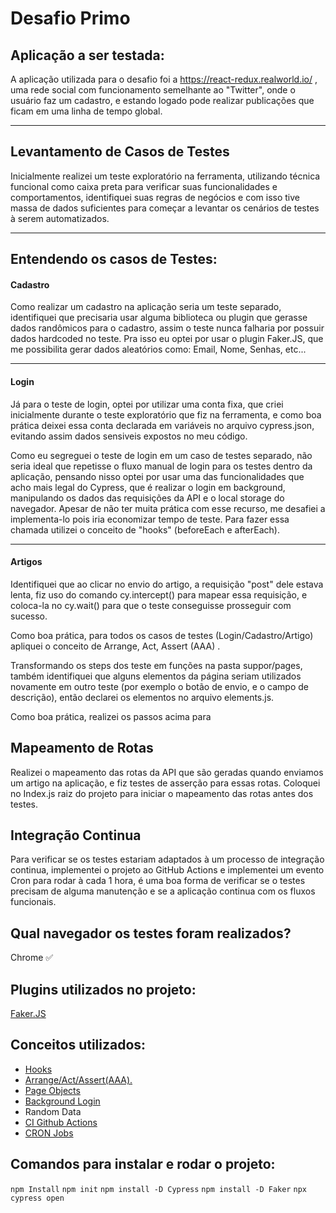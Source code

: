 # Desafio Primo
## Aplicação a ser testada:
A aplicação utilizada para o desafio foi a https://react-redux.realworld.io/ , uma rede social com funcionamento semelhante ao "Twitter", onde o usuário faz um cadastro, e estando logado pode realizar publicações que ficam em uma linha de tempo global.

---
## Levantamento de Casos de Testes

Inicialmente realizei um teste exploratório na ferramenta,  utilizando técnica funcional como caixa preta para verificar suas funcionalidades e comportamentos, identifiquei suas regras de negócios e com isso tive massa de dados suficientes para começar a levantar os cenários de testes à serem automatizados.

---
## Entendendo os casos de Testes:
#### Cadastro
Como realizar um cadastro na aplicação seria um teste separado, identifiquei que precisaria usar alguma biblioteca ou plugin que gerasse dados randômicos para o cadastro, assim o teste nunca falharia por possuir dados hardcoded no teste. Pra isso eu optei por usar o plugin Faker.JS, que me possibilita gerar dados aleatórios como: Email, Nome, Senhas, etc...

---
 #### Login
Já para o teste de login, optei por utilizar uma conta fixa, que criei inicialmente durante o teste exploratório que fiz na ferramenta, e como boa prática deixei essa conta declarada em variáveis no arquivo cypress.json, evitando assim dados sensiveis expostos no meu código.

Como eu segreguei o teste de login em um caso de testes separado, não seria ideal que repetisse o fluxo manual de login para os testes dentro da aplicação, pensando nisso optei por usar uma das funcionalidades que acho mais legal do Cypress, que é realizar o login em background, manipulando os dados das requisições da API e o local storage do navegador. Apesar de não ter muita prática com esse recurso, me desafiei a implementa-lo pois iria economizar tempo de teste. Para fazer essa chamada utilizei o conceito de "hooks" (beforeEach e afterEach).

---
#### Artigos
Identifiquei que ao clicar no envio do artigo, a requisição "post" dele estava lenta, fiz uso do comando cy.intercept() para mapear essa requisição, e coloca-la no cy.wait() para que o teste conseguisse prosseguir com sucesso. 

Como boa prática, para todos os casos de testes (Login/Cadastro/Artigo) apliquei o conceito de Arrange, Act, Assert (AAA) .

Transformando os steps dos teste em funções na pasta suppor/pages, também identifiquei que alguns elementos da página seriam utilizados novamente em outro teste (por exemplo o botão de envio, e o campo de descrição), então declarei os elementos no arquivo elements.js.

Como boa prática, realizei os passos acima para

## Mapeamento de Rotas
Realizei o mapeamento das rotas da API que são geradas quando enviamos um artigo na aplicação, e fiz testes de asserção para essas rotas. Coloquei no Index.js raiz do projeto para iniciar o mapeamento das rotas antes dos testes.

## Integração Continua
Para verificar se os testes estariam adaptados à um processo de integração continua, implementei o projeto ao GitHub Actions e implementei um evento Cron para rodar à cada 1 hora, é uma boa forma de verificar se o testes precisam de alguma manutenção e se a aplicação continua com os fluxos funcionais.


## Qual navegador  os testes foram realizados?

Chrome ✅

## Plugins utilizados no projeto:

[Faker.JS](https://www.npmjs.com/package/faker)

## Conceitos utilizados:

- [Hooks](https://www.toolsqa.com/cypress/cypress-hooks/ "Hooks")
- [Arrange/Act/Assert(AAA).](https://automationpanda.com/2020/07/07/arrange-act-assert-a-pattern-for-writing-good-tests/)
- [Page Objects](https://www.toolsqa.com/cypress/page-object-pattern-in-cypress/ "Page Objects")
- [Background Login](https://docs.cypress.io/guides/references/best-practices "Background Login")
- Random Data
- [CI Github Actions](https://docs.github.com/en/actions/guides/about-continuous-integration "CI Github Actions")
- [CRON Jobs](https://www.hivelocity.net/kb/what-is-cron-job/ "CRON Jobs")
## Comandos para instalar e rodar o projeto:

``npm Install``
``npm init``
`npm install -D Cypress`
`npm install -D Faker`
`npx cypress open`
